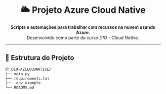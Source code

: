 <h1 align="center">🌥️ Projeto Azure Cloud Native</h1>

<p align="center">
  <strong>Scripts e automações para trabalhar com recursos na nuvem usando Azure.</strong><br>
  Desenvolvido como parte do curso <em>DIO - Cloud Native</em>.
</p>

---

## 📁 Estrutura do Projeto

```bash
📦 DIO-AZCLOUDNATIVE/
├── main.py
├── requirements.txt
├── .env.example
└── README.md
